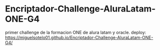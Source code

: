 # Encriptador-Challenge-AluraLatam-ONE-G4
primer challenge de la formacion ONE de alura latam y oracle.
deploy: https://miguelsotelo01.github.io/Encriptador-Challenge-AluraLatam-ONE-G4/
